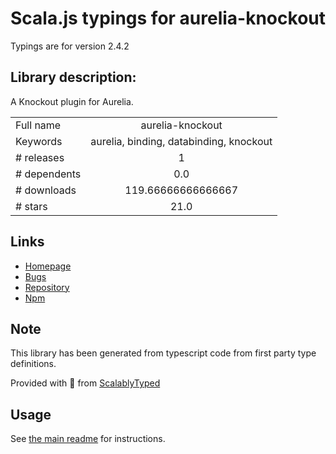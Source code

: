 
# Scala.js typings for aurelia-knockout

Typings are for version 2.4.2

## Library description:
A Knockout plugin for Aurelia.

|                    |                 |
| ------------------ | :-------------: |
| Full name          | aurelia-knockout |
| Keywords           | aurelia, binding, databinding, knockout |
| # releases         | 1 |
| # dependents       | 0.0 |
| # downloads        | 119.66666666666667 |
| # stars            | 21.0 |

## Links
- [Homepage](https://github.com/aurelia-contrib/aurelia-knockout)
- [Bugs](https://github.com/aurelia-contrib/aurelia-knockout/issues)
- [Repository](https://github.com/aurelia-contrib/aurelia-knockout)
- [Npm](https://www.npmjs.com/package/aurelia-knockout)
    


## Note
This library has been generated from typescript code from first party type definitions.

Provided with :purple_heart: from [ScalablyTyped](https://github.com/oyvindberg/ScalablyTyped)

## Usage
See [the main readme](../../readme.md) for instructions.


